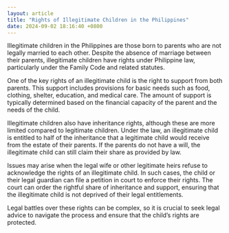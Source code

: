 ```yaml
---
layout: article
title: "Rights of Illegitimate Children in the Philippines"
date: 2024-09-02 18:16:40 +0800
---
```


<p>Illegitimate children in the Philippines are those born to parents who are not legally married to each other. Despite the absence of marriage between their parents, illegitimate children have rights under Philippine law, particularly under the Family Code and related statutes.</p><p>One of the key rights of an illegitimate child is the right to support from both parents. This support includes provisions for basic needs such as food, clothing, shelter, education, and medical care. The amount of support is typically determined based on the financial capacity of the parent and the needs of the child.</p><p>Illegitimate children also have inheritance rights, although these are more limited compared to legitimate children. Under the law, an illegitimate child is entitled to half of the inheritance that a legitimate child would receive from the estate of their parents. If the parents do not have a will, the illegitimate child can still claim their share as provided by law.</p><p>Issues may arise when the legal wife or other legitimate heirs refuse to acknowledge the rights of an illegitimate child. In such cases, the child or their legal guardian can file a petition in court to enforce their rights. The court can order the rightful share of inheritance and support, ensuring that the illegitimate child is not deprived of their legal entitlements.</p><p>Legal battles over these rights can be complex, so it is crucial to seek legal advice to navigate the process and ensure that the child’s rights are protected.</p>